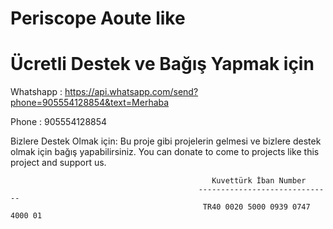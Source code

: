 # Periscope Aoute like

 # Ücretli Destek ve Bağış Yapmak için
  
  Whatshapp : https://api.whatsapp.com/send?phone=905554128854&text=Merhaba
 
  Phone : 905554128854
  
Bizlere Destek Olmak için:
Bu proje gibi projelerin gelmesi ve bizlere destek olmak için bağış yapabilirsiniz.
You can donate to come to projects like this project and support us.

                                                 Kuvettürk İban Number
                                              ------------------------------
                                               TR40 0020 5000 0939 0747 4000 01
